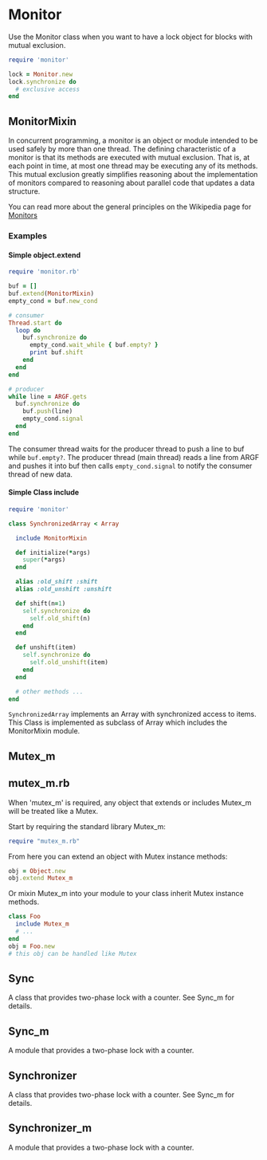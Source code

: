 # Monitor

Use the Monitor class when you want to have a lock object for blocks
with mutual exclusion.


```ruby
require 'monitor'

lock = Monitor.new
lock.synchronize do
  # exclusive access
end
```



## MonitorMixin

In concurrent programming, a monitor is an object or module intended to
be used safely by more than one thread. The defining characteristic of a
monitor is that its methods are executed with mutual exclusion. That is,
at each point in time, at most one thread may be executing any of its
methods. This mutual exclusion greatly simplifies reasoning about the
implementation of monitors compared to reasoning about parallel code
that updates a data structure.

You can read more about the general principles on the Wikipedia page for
[Monitors][1]

### Examples

#### Simple object.extend


```ruby
require 'monitor.rb'

buf = []
buf.extend(MonitorMixin)
empty_cond = buf.new_cond

# consumer
Thread.start do
  loop do
    buf.synchronize do
      empty_cond.wait_while { buf.empty? }
      print buf.shift
    end
  end
end

# producer
while line = ARGF.gets
  buf.synchronize do
    buf.push(line)
    empty_cond.signal
  end
end
```

The consumer thread waits for the producer thread to push a line to buf
while `buf.empty?`. The producer thread (main thread) reads a line from
ARGF and pushes it into buf then calls `empty_cond.signal` to notify the
consumer thread of new data.

#### Simple Class include


```ruby
require 'monitor'

class SynchronizedArray < Array

  include MonitorMixin

  def initialize(*args)
    super(*args)
  end

  alias :old_shift :shift
  alias :old_unshift :unshift

  def shift(n=1)
    self.synchronize do
      self.old_shift(n)
    end
  end

  def unshift(item)
    self.synchronize do
      self.old_unshift(item)
    end
  end

  # other methods ...
end
```

`SynchronizedArray` implements an Array with synchronized access to
items. This Class is implemented as subclass of Array which includes the
MonitorMixin module.



[1]: http://en.wikipedia.org/wiki/Monitor_%28synchronization%29


## Mutex\_m

## mutex\_m.rb

When 'mutex\_m' is required, any object that extends or includes
Mutex\_m will be treated like a Mutex.

Start by requiring the standard library Mutex\_m:


```ruby
require "mutex_m.rb"
```

From here you can extend an object with Mutex instance methods:


```ruby
obj = Object.new
obj.extend Mutex_m
```

Or mixin Mutex\_m into your module to your class inherit Mutex instance
methods.


```ruby
class Foo
  include Mutex_m
  # ...
end
obj = Foo.new
# this obj can be handled like Mutex
```



## Sync

A class that provides two-phase lock with a counter. See Sync\_m for
details.



## Sync\_m

A module that provides a two-phase lock with a counter.



## Synchronizer

A class that provides two-phase lock with a counter. See Sync\_m for
details.



## Synchronizer\_m

A module that provides a two-phase lock with a counter.

